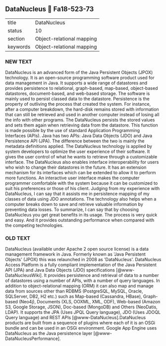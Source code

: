 ## DataNucleus :wave: Fa18-523-73


|          |                           |
| -------- | ------------------------- |
| title    | DataNucleus               | 
| status   | 10                        |
| section  | Object-relational mapping |
| keywords | Object-relational mapping |



### NEW TEXT
DataNucleus is an advanced form of the Java Persistent Objects (JPOX) technology. It is an open-source programming software product used for data management in Java. It supports a wide range of datastores and provides persistence to relational, graph-based, map-based, object-based datastores, document-based, and web-based storage. The software is mainly used to persist classed data to the datastore. Persistence is the property of outliving the process that created the system. For instance, after a computer breakdown, the hard-disk remains stored with information that can still be retrieved and used in another computer instead of losing all the info with other programs. The DataNucleus persists the stored values and sets them again when retrieving data from the datastore. This function is made possible by the use of standard Application Programming Interfaces (APIs). Java has two APIs: Java Data Objects (JDO) and Java Persistence API (JPA). The difference between the two is mainly the metadata definitions applied.
	The DataNucleus technology is applied by system developers to optimize the user experience of their software. It gives the user control of what he wants to retrieve through a customizable interface. The DataNucleus also enables interface interoperability for users who wish to change their datastores in the future. It has an extension mechanism for its interfaces which can be extended to allow it to perform more functions. An interactive user interface makes the computer programmer comfortable with the system because it can be customized to suit his preferences or those of his client. 
Judging from my experience with DataNucleus, I can say that it assists me in persistence mapping of my classes of data using JDO annotations. The technology also helps when a computer breaks down to save and retrieve valuable information by preventing data losses. To summarize, I can say that by choosing DataNucleus you get great benefits in its usage. The process is very quick and easy. And it provides outstanding performance when compared with the competing technologies.



### OLD TEXT
DataNucleus (available under Apache 2 open source license) is a data
management framework in Java. Formerly known as 'Java Persistent
Objects' (JPOX) this was relaunched in 2008 as
'DataNucleus'. DataNucleus Access Platform is a fully compliant
implementation of the Java Persistent API (JPA) and Java Data Objects
(JDO) specifications [@www-DataNucleusWiki]. It provides
persistence and retrieval of data to a number of datastores using a
number of APIs, with a number of query languages. In addition to
object-relational mapping (ORM) it can also map and manage data from
sources other than RDBMS (PostgreSQL, MySQL, Oracle, SQLServer, DB2,
H2 etc.) such as Map-based (Cassandra, HBase), Graph-based (Neo4j),
Documents (XLS, OOXML, XML, ODF), Web-based (Amazon S3, Google
Storage, JSON), Doc-based (MongoDB) and Others (NeoDatis, LDAP). It
supports the JPA (Uses JPQL Query language), JDO (Uses JDOQL Query
language) and REST APIs [@www-DataNucleus].DataNucleus products
are built from a sequence of plugins where each of it is an OSGi
bundle and can be used in an OSGi environment. Google App Engine uses
DataNucleus as the Java persistence
layer [@www-DataNucleusPerformance].


     
